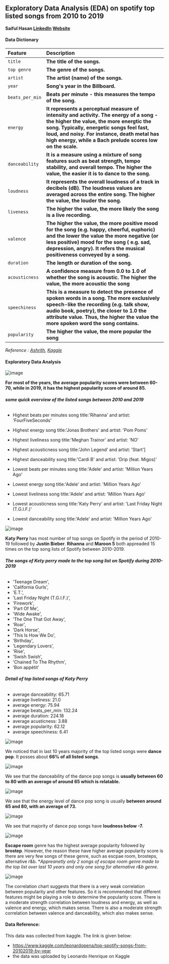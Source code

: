 ## Exploratory Data Analysis (EDA) on spotify top listed songs from 2010 to 2019
**Saiful Hasan [LinkedIn](https://www.linkedin.com/in/saifulhasan22/) [Website](https://saifulhasanchayan.wixsite.com/portfolio)** 

#### Data Dictionary
|__Feature__|__Description__|
|:---|:---|
|`title`|__The title of the songs.__|
|`top genre`|__The genre of the songs.__|
|`artist`|__The artist (name) of the songs.__|
|`year`|__Song's year in the Billboard.__|
|`beats_per_min`|__Beats per minute - this measures the tempo of the song.__|
|`energy`|__It represents a perceptual measure of intensity and activity. The energy of a song - the higher the value, the more energtic the song. Typically, energetic songs feel fast, loud, and noisy. For instance, death metal has high energy, while a Bach prelude scores low on the scale.__|
|`danceability`|__It is a measure using a mixture of song features such as beat strength, tempo stability, and overall tempo. The higher the value, the easier it is to dance to the song.__|
|`loudness`|__It represents the overall loudness of a track in decibels (dB). The loudness values are averaged across the entire song. The higher the value, the louder the song.__|
|`liveness`|__The higher the value, the more likely the song is a live recording.__|
|`valence`|__The higher the value, the more positive mood for the song (e.g. happy, cheerful, euphoric) and the lower the value the more negative (or less positive) mood for the song ( e.g. sad, depression, angry). It refers the musical positiveness conveyed by a song.__|
|`duration`|__The length or duration of the song.__|
|`acousticness`|__A confidence measure from 0.0 to 1.0 of whether the song is acoustic. The higher the value, the more acoustic the song__|
|`speechiness`|__This is a measure to detect the presence of spoken words in a song. The more exclusively speech-like the recording (e.g. talk show, audio book, poetry), the closer to 1.0 the attribute value. Thus, the higher the value the more spoken word the song contains.__|
|`popularity`|__The higher the value, the more popular the song__|


*Reference : [Ashrith](https://towardsdatascience.com/what-makes-a-song-likeable-dbfdb7abe404), [Kaggle](https://www.kaggle.com/leonardopena/top-spotify-songs-from-20102019-by-year)*

#### Exploratory Data Analysis 

![image](./images/popularity.png)

**For most of the years, the average popularity scores were between 60-70, while in 2019, it has the highest popularity score of around 85.**

###### ***some quick overview of the listed songs between 2010 and 2019***
- Highest beats per minutes song title:'Rihanna' and artist: 'FourFiveSeconds'
- Highest energy song title:'Jonas Brothers' and artist: 'Pom Poms'
- Highest liveliness song title:'Meghan Trainor' and artist: 'NO'
- Highest acousticness song title:'John Legend' and artist: 'Start']
- Highest danceability song title:'Cardi B' and artist: 'Drip (feat. Migos)'

- Lowest beats per minutes song title:'Adele' and artist: 'Million Years Ago'
- Lowest energy song title:'Adele' and artist: 'Million Years Ago'
- Lowest liveliness song title:'Adele' and artist: 'Million Years Ago'
- Lowest acousticness song title:'Katy Perry' and artist: 'Last Friday Night (T.G.I.F.)'
- Lowest danceability song title:'Adele' and artist: 'Million Years Ago'

![image](./images/one.png)

**Katy Perry** has most number of top songs on Spotify in the period of 2010-19 followed by **Justin Bieber**. **Rihanna** and **Maroon 5** both appreaded 15 times on the top song lists of Spotify between 2010-2019. 

###### ***The songs of Kety perry made to the top song list on Spotify during 2010-2019***
- 'Teenage Dream',
-  'California Gurls',
-  'E.T.',
-  'Last Friday Night (T.G.I.F.)',
-  'Firework',
-  'Part Of Me',
-  'Wide Awake',
-  'The One That Got Away',
-  'Roar',
-  'Dark Horse',
-  'This Is How We Do',
-  'Birthday',
-  'Legendary Lovers',
-  'Rise',
-  'Swish Swish',
-  'Chained To The Rhythm',
-  'Bon appétit'

###### ***Detail of top listed songs of Katy Perry***
- average danceability: 65.71
- average liveliness: 21.0
- average energy: 75.94
- average beats_per_min: 132.24
- average duration: 224.18
- average acusticness: 3.88
- average popularity: 62.12
- average speechiness: 6.41

![image](./images/download.png)

We noticed that in last 10 years majority of the top listed songs were **dance pop**. It posses about **66% of all listed songs**. 

![image](./images/download1.png)

We see that the danceability of the dance pop songs is **usually between 60 to 80 with an average of around 65 which is relatable.**

![image](./images/download2.png)

We see that the energy level of dance pop song is usually **between around 65 and 80, with an average of 73.**

![image](./images/download3.png)

We see that majority of dance pop songs have **loudness below -7.**

![image](./images/1.png)

**Escape room** genre has the highest average popularity followed by **brostep**. However, the reason these have higher average popularity score is there are very few songs of these genre, such as escpae room, brosteps, alternative r&b. **Appreanetly only 2 songs of escape room genre made to the top list over last 10 years and only one song for alternative r&b genre.*

![image](./images/2.png)

The correlation chart suggests that there is a very weak correlation between popularity and other features. So it is recommended that different features might be playing a role to determine the popularity score. There is a moderate strength correlation between loudness and energy, as well as valence and energy, which makes sense. There is also a moderate strength correlation between valence and danceability, which also makes sense. 

#### Data Reference:
This data was collected from kaggle. The link is given below:
- https://www.kaggle.com/leonardopena/top-spotify-songs-from-20102019-by-year
- the data was uploaded by Leonardo Henrique on Kaggle   